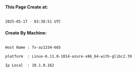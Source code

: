
   
#### This Page Create at:

```bash

2025-05-17 - 03:38:51 UTC

```

#### Create By Machine:

```bash

Host Name : fv-az1334-665

platform  : Linux-6.11.0-1014-azure-x86_64-with-glibc2.39

Ip Local  : 10.1.0.162

```

